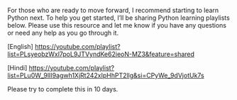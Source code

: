 For those who are ready to move forward, I recommend starting to learn Python next. To help you get started, I’ll be sharing Python learning playlists below. Please use this resource and let me know if you have any questions or need any help as you go through it.

[English]
https://youtube.com/playlist?list=PLsyeobzWxl7poL9JTVyndKe62ieoN-MZ3&feature=shared

[Hindi]
https://youtube.com/playlist?list=PLu0W_9lII9agwh1XjRt242xIpHhPT2llg&si=CPyWe_9dVjotUk7s

Please try to complete this in 10 days.
